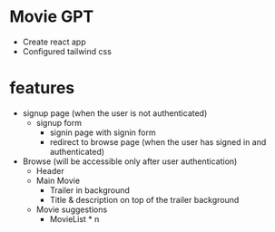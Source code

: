 # Movie GPT

- Create react app
- Configured tailwind css

# features

- signup page (when the user is not authenticated)
  - signup form
    - signin page with signin form
    - redirect to browse page (when the user has signed in and authenticated)
- Browse (will be accessible only after user authentication)
  - Header
  - Main Movie
    - Trailer in background
    - Title & description on top of the trailer background
  - Movie suggestions
    - MovieList \* n
